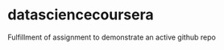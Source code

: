 datasciencecoursera
===================

Fulfillment of assignment to demonstrate an active github repo
